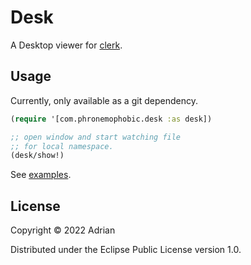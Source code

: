 # Desk

A Desktop viewer for [clerk](https://github.com/nextjournal/clerk).

## Usage

Currently, only available as a git dependency.

```clojure
(require '[com.phronemophobic.desk :as desk])

;; open window and start watching file
;; for local namespace.
(desk/show!)

```

See [examples](/examples).

## License

Copyright © 2022 Adrian

Distributed under the Eclipse Public License version 1.0.
